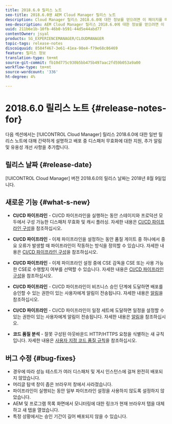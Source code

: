 ```yaml
---
title: 2018.6.0 릴리스 노트
seo-title: 2018.6.0용 AEM Cloud Manager 릴리스 노트
description: Cloud Manager 릴리스 2018.6.0에 대한 정보를 얻으려면 이 페이지를 따르십시오.
seo-description: AEM Cloud Manager 릴리스 2018.6.0에 대한 정보를 얻으려면 이 페이지를 따르십시오.
uuid: 211b6e1b-10fb-46b0-b591-44d5e44abd77
contentOwner: jsyal
products: SG_EXPERIENCEMANAGER/CLOUDMANAGER
topic-tags: release-notes
discoiquuid: 8584f467-3e61-41ea-98e4-f79e68c86469
feature: 릴리스 정보
translation-type: tm+mt
source-git-commit: fb10d775c930b5bb475b497aac2fd59b053a9a00
workflow-type: tm+mt
source-wordcount: '336'
ht-degree: 4%

---
```



# 2018.6.0 릴리스 노트 {#release-notes-for}

다음 섹션에서는 [!UICONTROL Cloud Manager] 릴리스 2018.6.0에 대한 일반 릴리스 노트에 대해 간략하게 설명하고 배포 중 디스패처 무효화에 대한 지원, 추가 알림 및 유용성 개선 사항을 추가합니다.

## 릴리스 날짜 {#release-date}

[!UICONTROL Cloud Manager] 버전 2018.6.0의 릴리스 날짜는 2018년 8월 9일입니다.

## 새로운 기능 {#what-s-new}

* **CI/CD 파이프라인**  - CI/CD 파이프라인을 실행하는 동안 스테이지와 프로덕션 모두에서 구성 가능한 디스패처 무효화 및 캐시 플러싱. 자세한 내용은 [CI/CD 파이프라인 구성](configuring-pipeline.md)을 참조하십시오.

* **CI/CD 파이프라인**  - 이제 파이프라인을 설정하는 동안 품질 게이트 중 하나에서 중요 오류가 발생할 때 파이프라인이 작동하는 방식을 정의할 수 있습니다. 자세한 내용은 [CI/CD 파이프라인 구성](configuring-pipeline.md)을 참조하십시오.

* **CI/CD 파이프라인**  - 이제 파이프라인 설정 중에 CSE 감독을 CSE 또는 사용 가능한 CSE로 수행할지 여부를 선택할 수 있습니다. 자세한 내용은 [CI/CD 파이프라인 구성](configuring-pipeline.md)을 참조하십시오.

* **CI/CD 파이프라인**  - CI/CD 파이프라인이 비즈니스 승인 단계에 도달하면 배포를 승인할 수 있는 권한이 있는 사용자에게 알림이 전송됩니다. 자세한 내용은 [알림](notifications.md)을 참조하십시오.

* **CI/CD 파이프라인**  - CI/CD 파이프라인이 일정 세트에 도달하면 일정을 설정할 수 있는 권한이 있는 사용자에게 알림이 전송됩니다. 자세한 내용은 [알림](notifications.md)을 참조하십시오.

* **코드 품질 분석**  - 잘못 구성된 아웃바운드 HTTP/HTTPS 요청을 식별하는 새 규칙입니다. 자세한 내용은 [사용자 지정 코드 품질 규칙](custom-code-quality-rules.md)을 참조하십시오.

## 버그 수정 {#bug-fixes}

* 경우에 따라 성능 테스트가 여러 디스패처 및 게시 인스턴스에 걸쳐 완전히 배포되지 않았습니다.
* 머리글 탐색 창이 좁은 브라우저 창에서 사라졌습니다.
* 파이프라인이 실행되는 동안 일부 파이프라인 설정을 사용하지 않도록 설정하지 않았습니다.
* AEM 및 프로그램 목록 화면에서 모니터링에 대한 링크가 현재 브라우저 탭을 대체하고 새 탭을 열었습니다.
* 특정 상황에서는 승인 기간이 길어 배포되지 않을 수 있습니다.
